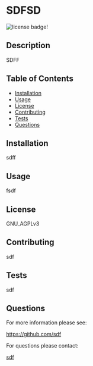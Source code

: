 # SDFSD

![license badge!](https://img.shields.io/badge/license-GNU_AGPLv3-blue)

## Description
SDFF

## Table of Contents
- [Installation](#installation)
- [Usage](#usage)
- [License](#license)
- [Contributing](#contributing)
- [Tests](#tests)
- [Questions](#questions)
    
## Installation
sdff

## Usage
fsdf

## License
GNU_AGPLv3 

## Contributing
sdf

## Tests
sdf

## Questions

For more information please see:

https://github.com/sdf

For questions please contact:

[sdf](mailto:sdf)
